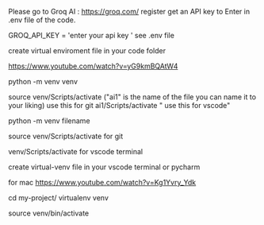 Please go to Groq AI : https://groq.com/ register get an API key to Enter in .env file of the code. 

GROQ_API_KEY = 'enter your api key ' see .env file

create virtual enviroment file in your code folder

https://www.youtube.com/watch?v=yG9kmBQAtW4

python -m venv venv

source venv/Scripts/activate ("ai1" is the name of the file you can name it to your liking) use this for git ai1/Scripts/activate " use this for vscode"

python -m venv filename

source venv/Scripts/activate for git

venv/Scripts/activate for vscode terminal

create virtual-venv file in your vscode terminal or pycharm

for mac https://www.youtube.com/watch?v=Kg1Yvry_Ydk

cd my-project/ virtualenv venv

source venv/bin/activate
